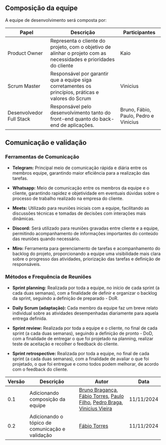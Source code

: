 ## Composição da equipe

A equipe de desenvolvimento será composta por:

| **Papel**     | **Descrição**                | **Participantes**      |
|---------------|------------------------------|------------------------|
| Product Owner | Representa o cliente do projeto, com o objetivo de alinhar o projeto com as necessidades e prioridades do cliente | Kaio |
| Scrum Master  | Responsável por garantir que a equipe siga corretamentes os princípios, práticas e valores do Scrum | Vinicius |
| Desenvolvedor Full Stack | Responsável pelo desenvolvimento tanto do front-end quanto do back-end de aplicações. | Bruno, Fábio, Paulo, Pedro e Vinicius |

## Comunicação e validação

### Ferramentas de Comunicação

- **Telegram:** Principal meio de comunicação rápida e diária entre os membros equipe, garantindo maior eficiência para a realização das tarefas.

- **Whatsapp:** Meio de comunicação entre os membros da equipe e o cliente, garantindo rapidez e objetividade em eventuais dúvidas sobre o processo de trabalho realizado na empresa do cliente.

- **Meets:**  Utilizado para reuniões iniciais com a equipe, facilitando as discussões técnicas e tomadas de decisões com interações mais dinâmicas.

- **Discord:**  Será utilizado para reuniões gravadas entre cliente e a equipe, permitindo acompanhamento de informações importantes do conteúdo das reuniões quando necessário.

- **Miro:**  Ferramenta para gerenciamento de tarefas e acompanhamento do backlog do projeto, proporcionando a equipe uma visibilidade mais clara sobre o progresso das atividades, priorização das tarefas e definição de responsáveis.

### Métodos e Frequência de Reuniões

- **Sprint planning:** Realizada por toda a equipe, no início de cada sprint (a  cada duas semanas), com a finalidade de definir e organizar o backlog da sprint, seguindo a definição de preparado - DoR.

- **Daily Scrum (adaptação):** Cada membro da equipe faz um breve relato individual sobre as atividades desempenhadas diariamente para aquela entrega definida.

- **Sprint review:** Realizada por toda a equipe e o cliente, no final de cada sprint (a  cada duas semanas), seguindo a definição de pronto - DoD, com a finalidade de entregar o que foi projetado na planning, realizar teste de aceitação e recolher o feedback do cliente.

- **Sprint retrospective:** Realizada por toda a equipe, no final de cada sprint (a  cada duas semanas), com a finalidade de avaliar o que foi projetado, o que foi entregue e como todos podem melhorar, de acordo com o feedback do cliente.


| Versão | Descrição                 | Autor                   | Data       |
|--------|---------------------------|-------------------------|------------|
| 0.1    | Adicionando composição da equipe  | [Bruno Bragança](http://github.com/BrunoBReis), [Fábio Torres](http://github.com/fabioaletorres), [Paulo Filho](http://github.com/PauloFilho2), [Pedro Braga](http://github.com/Stain19), [Vinicius Vieira](http://github.com/viniciusvieira00) | 11/11/2024 |
| 0.2    | Adicionando o tópico de comunicação e validação   |  [Fábio Torres](http://github.com/fabioaletorres) | 11/11/2024 |